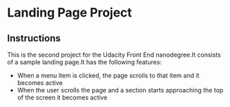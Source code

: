 # Landing Page Project

## Instructions

This is the second project for the Udacity Front End nanodegree.It consists of a sample landing page.It has the following features:

* When a menu item is clicked, the page scrolls to that item and it becomes active
* When the user scrolls the page and a section starts approaching the top of the screen it becomes active